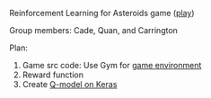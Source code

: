 Reinforcement Learning for Asteroids game ([play](https://freeasteroids.org/))

Group members: Cade, Quan, and Carrington

Plan:
1. Game src code: Use Gym for [game environment](https://www.gymlibrary.dev/environments/atari/asteroids/)
1. Reward function
1. Create [Q-model on Keras](https://keras.io/examples/rl/deep_q_network_breakout/)
